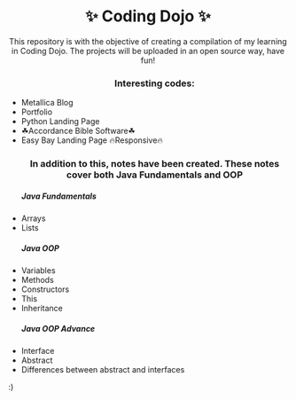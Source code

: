 <h1 align="center"> ✨ Coding Dojo ✨</h1>

<p align="center"> This repository is with the objective of creating a compilation of my learning in Coding Dojo. The projects will be uploaded in an open source way, have fun!</p>

<ul> 
	<h3 align="center">Interesting codes:</h3>
	<li>Metallica Blog</li>
	<li>Portfolio</li>
	<li>Python Landing Page</li>
	<li>☘Accordance Bible Software☘</li>
	<li>Easy Bay Landing Page 🔥Responsive🔥</li>
</ul>

<ul>
	<h3 align="center">In addition to this, notes have been created. These notes cover both Java Fundamentals and OOP</h3>
	<h5>Java Fundamentals</h5>
	<li>Arrays</li>
	<li>Lists</li>
	<h5>Java OOP</h5>
	<li>Variables</li>
	<li>Methods</li>
	<li>Constructors</li>
	<li>This</li>
	<li>Inheritance</li>
	<h5>Java OOP Advance</h5>
	<li>Interface</li>
	<li>Abstract</li>
	<li>Differences between abstract and interfaces</li>
</ul>

:)